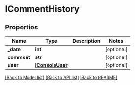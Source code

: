# ICommentHistory

## Properties
Name | Type | Description | Notes
------------ | ------------- | ------------- | -------------
**_date** | **int** |  | [optional] 
**comment** | **str** |  | [optional] 
**user** | [**IConsoleUser**](IConsoleUser.md) |  | [optional] 

[[Back to Model list]](../README.md#documentation-for-models) [[Back to API list]](../README.md#documentation-for-api-endpoints) [[Back to README]](../README.md)


